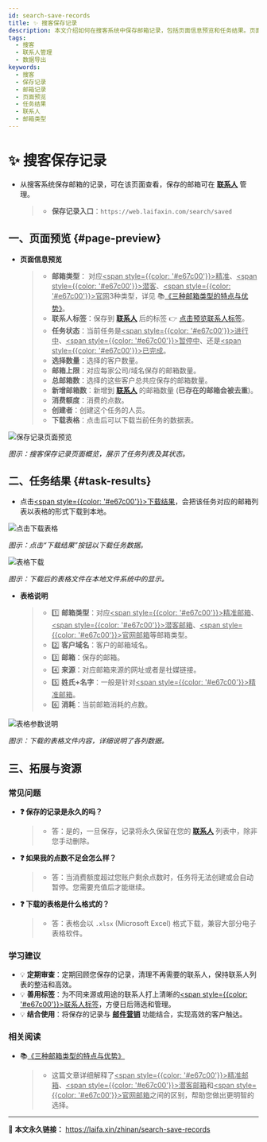 ```yaml
---
id: search-save-records
title: ✨ 搜客保存记录
description: 本文介绍如何在搜客系统中保存邮箱记录，包括页面信息预览和任务结果。页面信息预览包括邮箱类型、联系人标签、任务状态等内容；任务结果可下载对应的邮箱列表表格，包括邮箱类型、客户域名、邮箱、来源、姓名消耗等参数。通过本文，您将了解如何有效保存和管理客户邮箱信息。
tags:
  - 搜客
  - 联系人管理
  - 数据导出
keywords:
  - 搜客
  - 保存记录
  - 邮箱记录
  - 页面预览
  - 任务结果
  - 联系人
  - 邮箱类型
---
```


# ✨ 搜客保存记录

- 从搜客系统保存邮箱的记录，可在该页面查看，保存的邮箱可在 [**联系人**](https://web.laifaxin.com/contacts/contacts) 管理。
  > - **保存记录入口**：`https://web.laifaxin.com/search/saved`

## 一、页面预览 {#page-preview}

- **页面信息预览**
  > - **邮箱类型**： 对应<u><span style={{color: '#e67c00'}}>精准</span></u>、<u><span style={{color: '#e67c00'}}>潜客</span></u>、<u><span style={{color: '#e67c00'}}>官网</span></u>3种类型，详见 📚[《三种邮箱类型的特点与优势》](./comparison-of-three-types-of-mailboxes)。
  > - **联系人标签**：保存到 [**联系人**](https://web.laifaxin.com/contacts/contacts) 后的标签 👉 [点击预览联系人标签](https://cos.files.maozhishi.com/data/web/web-files/img/1728910985531_d.png)。
  > - **任务状态**：当前任务是<u><span style={{color: '#e67c00'}}>进行中</span></u>、<u><span style={{color: '#e67c00'}}>暂停中</span></u>、还是<u><span style={{color: '#e67c00'}}>已完成</span></u>。
  > - **选择数量**：选择的客户数量。
  > - **邮箱上限**：对应每家公司/域名保存的邮箱数量。
  > - **总邮箱数**：选择的这些客户总共应保存的邮箱数量。
  > - **新增邮箱数**：新增到 [**联系人**](https://web.laifaxin.com/contacts/contacts) 的邮箱数量 (**已存在的邮箱会被去重**)。
  > - **消费额度**：消费的点数。
  > - **创建者**：创建这个任务的人员。
  > - **下载表格**：点击后可以下载当前任务的数据表。

![保存记录页面预览](https://cos.files.maozhishi.com/data/web/web-files/img/1728908772806_d.png)

_图示：搜客保存记录页面概览，展示了任务列表及其状态。_

## 二、任务结果 {#task-results}

- 点击<u><span style={{color: '#e67c00'}}>下载结果</span></u>，会把该任务对应的邮箱列表以表格的形式下载到本地。

![点击下载表格](https://cos.files.maozhishi.com/data/web/web-files/img/1728912605573_d.png)

_图示：点击“下载结果”按钮以下载任务数据。_

![表格下载](https://cos.files.maozhishi.com/data/web/web-files/img/20241014213131.png)

_图示：下载后的表格文件在本地文件系统中的显示。_

- **表格说明**
  > - 1️⃣ **邮箱类型**：对应<u><span style={{color: '#e67c00'}}>精准邮箱</span></u>、<u><span style={{color: '#e67c00'}}>潜客邮箱</span></u>、<u><span style={{color: '#e67c00'}}>官网邮箱</span></u>等邮箱类型。
  > - 2️⃣ **客户域名**：客户的邮箱域名。
  > - 3️⃣ **邮箱**：保存的邮箱。
  > - 4️⃣ **来源**：对应邮箱来源的网址或者是社媒链接。
  > - 5️⃣ **姓氏+名字**：一般是针对<u><span style={{color: '#e67c00'}}>精准邮箱</span></u>。
  > - 6️⃣ **消耗**：当前邮箱消耗的点数。

![表格参数说明](https://cos.files.maozhishi.com/data/web/web-files/img/1728912958276_d.png)

_图示：下载的表格文件内容，详细说明了各列数据。_

## 三、拓展与资源

### 常见问题

- **❓ 保存的记录是永久的吗？**

  > - 答：是的，一旦保存，记录将永久保留在您的 [**联系人**](https://web.laifaxin.com/contacts/contacts) 列表中，除非您手动删除。

- **❓ 如果我的点数不足会怎么样？**

  > - 答：当消费额度超过您账户剩余点数时，任务将无法创建或会自动暂停。您需要充值后才能继续。

- **❓ 下载的表格是什么格式的？**
  > - 答：表格会以 `.xlsx` (Microsoft Excel) 格式下载，兼容大部分电子表格软件。

### 学习建议

- 💡 **定期审查**：定期回顾您保存的记录，清理不再需要的联系人，保持联系人列表的整洁和高效。
- 💡 **善用标签**：为不同来源或用途的联系人打上清晰的<u><span style={{color: '#e67c00'}}>联系人标签</span></u>，方便日后筛选和管理。
- 💡 **结合使用**：将保存的记录与 [**邮件营销**](https://web.laifaxin.com/edm/list) 功能结合，实现高效的客户触达。

### 相关阅读

- 📚[《三种邮箱类型的特点与优势》](./comparison-of-three-types-of-mailboxes)
  > - 这篇文章详细解释了<u><span style={{color: '#e67c00'}}>精准邮箱</span></u>、<u><span style={{color: '#e67c00'}}>潜客邮箱</span></u>和<u><span style={{color: '#e67c00'}}>官网邮箱</span></u>之间的区别，帮助您做出更明智的选择。

---

🔗 **本文永久链接：** https://laifa.xin/zhinan/search-save-records
